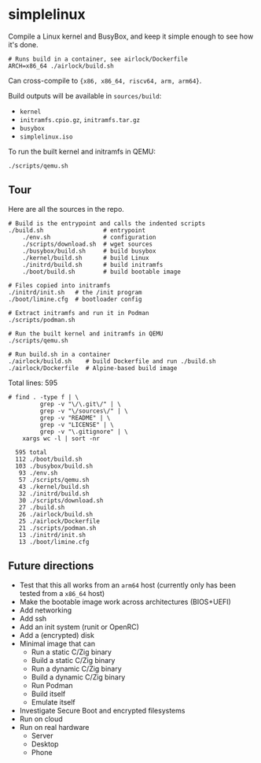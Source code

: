 # simplelinux

Compile a Linux kernel and BusyBox, and keep it simple enough to see how it's
done.

```
# Runs build in a container, see airlock/Dockerfile
ARCH=x86_64 ./airlock/build.sh
```

Can cross-compile to `{x86, x86_64, riscv64, arm, arm64}`.

Build outputs will be available in `sources/build`:
* `kernel`
* `initramfs.cpio.gz`, `initramfs.tar.gz`
* `busybox`
* `simplelinux.iso`

To run the built kernel and initramfs in QEMU:

```
./scripts/qemu.sh
```

## Tour

Here are all the sources in the repo.

```
# Build is the entrypoint and calls the indented scripts
./build.sh                 # entrypoint
    ./env.sh               # configuration
    ./scripts/download.sh  # wget sources
    ./busybox/build.sh     # build busybox
    ./kernel/build.sh      # build Linux
    ./initrd/build.sh      # build initramfs
    ./boot/build.sh        # build bootable image

# Files copied into initramfs
./initrd/init.sh   # the /init program
./boot/limine.cfg  # bootloader config

# Extract initramfs and run it in Podman
./scripts/podman.sh

# Run the built kernel and initramfs in QEMU
./scripts/qemu.sh

# Run build.sh in a container
./airlock/build.sh    # build Dockerfile and run ./build.sh
./airlock/Dockerfile  # Alpine-based build image
```

Total lines: 595

```
# find . -type f | \
         grep -v "\/\.git\/" | \
         grep -v "\/sources\/" | \
         grep -v "README" | \
         grep -v "LICENSE" | \
         grep -v "\.gitignore" | \
    xargs wc -l | sort -nr

  595 total
  112 ./boot/build.sh
  103 ./busybox/build.sh
   93 ./env.sh
   57 ./scripts/qemu.sh
   43 ./kernel/build.sh
   32 ./initrd/build.sh
   30 ./scripts/download.sh
   27 ./build.sh
   26 ./airlock/build.sh
   25 ./airlock/Dockerfile
   21 ./scripts/podman.sh
   13 ./initrd/init.sh
   13 ./boot/limine.cfg
```

## Future directions

* Test that this all works from an `arm64` host (currently only has been tested
  from a `x86_64` host)
* Make the bootable image work across architectures (BIOS+UEFI)
* Add networking
* Add ssh
* Add an init system (runit or OpenRC)
* Add a (encrypted) disk
* Minimal image that can
  * Run a static C/Zig binary
  * Build a static C/Zig binary
  * Run a dynamic C/Zig binary
  * Build a dynamic C/Zig binary
  * Run Podman
  * Build itself
  * Emulate itself
* Investigate Secure Boot and encrypted filesystems
* Run on cloud
* Run on real hardware
  * Server
  * Desktop
  * Phone
